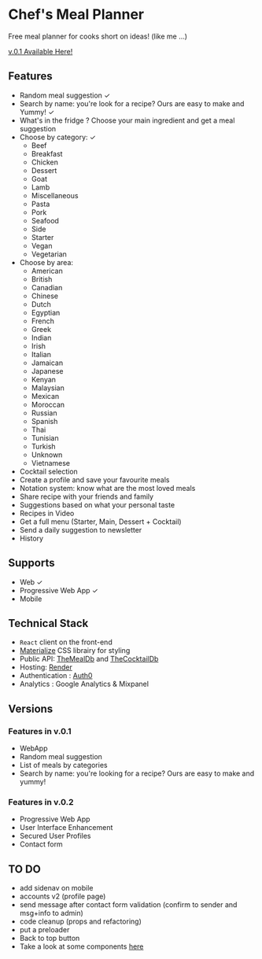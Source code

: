 # Chef's Meal Planner

Free meal planner for cooks short on ideas! (like me …)

[v.0.1 Available Here!](https://chefs-meal-planner.onrender.com/)

## Features

- Random meal suggestion ✓
- Search by name: you're look for a recipe? Ours are easy to make and Yummy! ✓
- What's in the fridge ? Choose your main ingredient and get a meal suggestion
- Choose by category: ✓
  - Beef
  - Breakfast
  - Chicken
  - Dessert
  - Goat
  - Lamb
  - Miscellaneous
  - Pasta
  - Pork
  - Seafood
  - Side
  - Starter
  - Vegan
  - Vegetarian
- Choose by area:
  - American
  - British
  - Canadian
  - Chinese
  - Dutch
  - Egyptian
  - French
  - Greek
  - Indian
  - Irish
  - Italian
  - Jamaican
  - Japanese
  - Kenyan
  - Malaysian
  - Mexican
  - Moroccan
  - Russian
  - Spanish
  - Thai
  - Tunisian
  - Turkish
  - Unknown
  - Vietnamese
- Cocktail selection
- Create a profile and save your favourite meals
- Notation system: know what are the most loved meals
- Share recipe with your friends and family
- Suggestions based on what your personal taste
- Recipes in Video
- Get a full menu (Starter, Main, Dessert + Cocktail)
- Send a daily suggestion to newsletter
- History

## Supports

- Web ✓
- Progressive Web App ✓
- Mobile

## Technical Stack

- `React` client on the front-end
- [Materialize](https://materializecss.com) CSS librairy for styling
- Public API: [TheMealDb](https://www.themealdb.com/api.php) and [TheCocktailDb](https://www.thecocktaildb.com/api.php)
- Hosting: [Render](https://render.com/)
- Authentication : [Auth0](https://auth0.com/)
- Analytics : Google Analytics & Mixpanel

## Versions

### Features in v.0.1

- WebApp
- Random meal suggestion
- List of meals by categories
- Search by name: you're looking for a recipe? Ours are easy to make and yummy!

### Features in v.0.2

- Progressive Web App
- User Interface Enhancement
- Secured User Profiles
- Contact form

## TO DO

- add sidenav on mobile
- accounts v2 (profile page)
- send message after contact form validation (confirm to sender and msg+info to admin)
- code cleanup (props and refactoring)
- put a preloader
- Back to top button
- Take a look at some components [here](http://react-materialize.github.io/react-materialize/?path=/story/css-grid--default)
